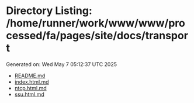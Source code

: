 # Directory Listing: /home/runner/work/www/www/processed/fa/pages/site/docs/transport
Generated on: Wed May  7 05:12:37 UTC 2025

- [README.md](README.md)
- [index.html.md](index.html.md)
- [ntcp.html.md](ntcp.html.md)
- [ssu.html.md](ssu.html.md)
